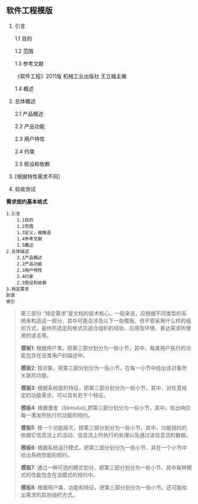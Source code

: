 ## 软件工程模版

1. 引言

   1.1  目的

   1.2  范围

   1.3  参考文献

   《软件工程》2011版 机械工业出版社 王立福主编

   1.4 概述

2. 总体概述

   2.1 产品概述

   2.2 产品功能

   2.3 用户特性

   2.4 约束

   2.5 假设和依赖

3. [根据特性需求不同]

4. 验收测试











**需求规约基本格式**

```
1.引言
	1.1目的
	1.2范围
	1.3定义，缩略语
	1.4参考文献
	1.5概述
2.总体描述
	2.1产品概述
	2.2产品功能
	2.3用户特性
	2.4约束
	2.5假设和依赖
3.特定需求
附录
索引
```

> 第三部分 “特定需求”是文档的技术核心。一般来说，应根据不同类型的系统来构造这一部分，其中可能会涉及以下一些模板。但不管采用什么样的组织方式，最终所选定的格式应适合组织的经验、应用及环境、表达需求所使用的语言等。
>
> **模板1**: 根据用户类，把第三部分划分为一些小节，其中，每类用户执行的功能包含在该类用户的描述中。
>
> **模板2**: 按对象，把第三部分划分为一些小节，在每一小节中给出该对象所关联的功能。
>
> **模板3**: 根据系统层的特征，把第三部分划分为一些小节，其中，对任意给定的功能需求，可以具有若干个特征。
>
> **模板4**: 根据激发（Stimulus),把第三部分划分为一些小节，其中，给出响应每一激发所执行的功能的规约。
>
> **模板5**: 按一个功能层次，把第三部分划分为一些小节，其中，功能规约的依据它信息流上的活动、信息流上所执行的处理以及通过该信息流的数据。
>
> **模板6**: 根据系统运行模式，把第三部分划分为一些小节，并在一个小节中给出系统性能的规约。
>
> **模板7**: 通过一种可选的模式划分，把第三部分划分为一些小节，其中每种模式的性能包含在该模式的规约中。
>
> **模板8**: 根据用户类、功能和特征，把第三部分划分为一些小节。还可能给出需求的其他组织方式。